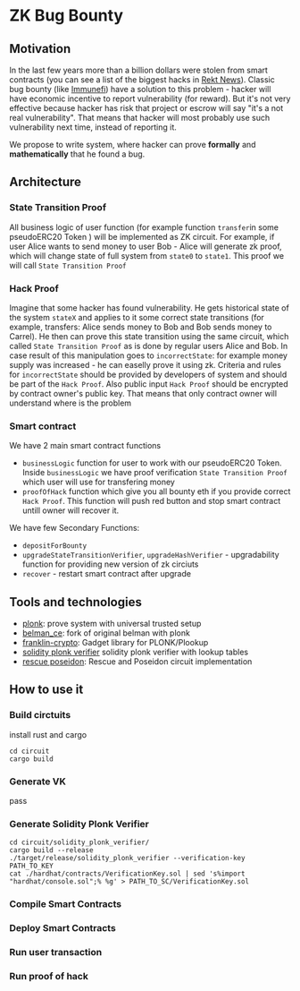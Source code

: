# ZK Bug Bounty

## Motivation

In the last few years more than a billion dollars were stolen from smart contracts (you can see a list of the biggest hacks in [Rekt News](https://rekt.news/leaderboard/)). Classic bug bounty (like [Immunefi](https://immunefi.com)) have a solution to this problem - hacker will have economic incentive to report vulnerability (for reward). But it's not very effective because hacker has risk that project or escrow will say "it's a not real vulnerability". That means that hacker will most probably use such vulnerability next time, instead of reporting it.

We propose to write system, where hacker can prove **formally** and **mathematically** that he found a bug.

## Architecture

### State Transition Proof

All business logic of user function (for example function `transfer`in some pseudoERC20 Token ) will be implemented as ZK circuit. For example, if user Alice wants to send money to user Bob - Alice will generate zk proof, which will change state of full system from `state0` to `state1`. This proof we will call `State Transition Proof`

### Hack Proof

Imagine that some hacker has found vulnerability. He gets historical state of the system `stateX` and applies to it some correct state transitions (for example, transfers: Alice sends money to Bob and Bob sends money to Carrel). He then can prove this state transition using the same circuit, which called `State Transition Proof` as is done by regular users Alice and Bob. In case result of this manipulation goes to `incorrectState`: for example money supply was increased - he can easelly prove it using zk. Criteria and rules for `incorrectState` should be provided by developers of system and should be part of the `Hack Proof`. Also public input `Hack Proof` should be encrypted by contract owner's public key. That means that only contract owner will understand where is the problem

### Smart contract

We have 2 main smart contract functions
- `businessLogic` function for user to work with our pseudoERC20 Token. Inside `businessLogic` we have proof verification `State Transition Proof` which user will use for transfering money
- `proofOfHack` function which give you all bounty eth if you provide correct `Hack Proof`. This function will push red button and stop smart contract untill owner will recover it.

We have few Secondary Functions:
- `depositForBounty`
- `upgradeStateTransitionVerifier`, `upgradeHashVerifier` - upgradability function for providing new version of zk circiuts
- `recover` - restart smart contract after upgrade

## Tools and technologies

- [plonk](https://eprint.iacr.org/2019/953.pdf): prove system with universal trusted setup
- [belman_ce](https://github.com/matter-labs/bellman): fork of original belman with plonk
- [franklin-crypto](https://github.com/matter-labs/franklin-crypto): Gadget library for PLONK/Plookup
- [solidity plonk verifier](https://github.com/andreysobol/solidity_plonk_verifier) solidity plonk verifier with lookup tables
- [rescue poseidon](https://github.com/matter-labs/rescue-poseidon): Rescue and Poseidon circuit implementation 

## How to use it

### Build circtuits

install rust and cargo

```
cd circuit
cargo build
```

### Generate VK

pass

### Generate Solidity Plonk Verifier

```
cd circuit/solidity_plonk_verifier/
cargo build --release
./target/release/solidity_plonk_verifier --verification-key PATH_TO_KEY
cat ./hardhat/contracts/VerificationKey.sol | sed 's%import "hardhat/console.sol";% %g' > PATH_TO_SC/VerificationKey.sol
```

### Compile Smart Contracts

### Deploy Smart Contracts

### Run user transaction

### Run proof of hack
